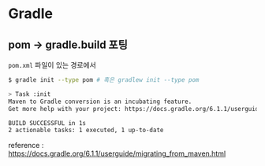 # Gradle

## pom -> gradle.build 포팅

`pom.xml` 파일이 있는 경로에서 

```sh
$ gradle init --type pom # 혹은 gradlew init --type pom

> Task :init
Maven to Gradle conversion is an incubating feature.
Get more help with your project: https://docs.gradle.org/6.1.1/userguide/migrating_from_maven.html

BUILD SUCCESSFUL in 1s
2 actionable tasks: 1 executed, 1 up-to-date
```

reference : https://docs.gradle.org/6.1.1/userguide/migrating_from_maven.html 
